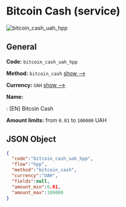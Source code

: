 
# Bitcoin Cash (service) 
![bitcoin_cash_uah_hpp](https://static.openfintech.io/payment_methods/bitcoin_cash_uah_hpp/logo.svg?w=400&c=v0.59.26#w200)  

## General 
 
**Code:** `bitcoin_cash_uah_hpp` 
 
**Method:** `bitcoin_cash` 
 [show -->](/payment-methods/bitcoin_cash/) 
 
**Currency:** `UAH` [show -->](/currencies/UAH/) 
 
**Name:** 
 
:	[EN] Bitcoin Cash 
 
**Amount limits:** from `0.01` to `100000` UAH 

## JSON Object 

```json
{
  "code":"bitcoin_cash_uah_hpp",
  "flow":"hpp",
  "method":"bitcoin_cash",
  "currency":"UAH",
  "fields":null,
  "amount_min":0.01,
  "amount_max":100000
}
```  
